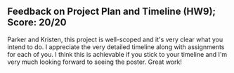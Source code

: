 ## Feedback on Project Plan and Timeline (HW9); Score: 20/20

Parker and Kristen, this project is well-scoped and it's very clear what you intend to do. I appreciate the very detailed timeline along with assignments for each of you. I think this is achievable if you stick to your timeline and I'm very much looking forward to seeing the poster. Great work!
